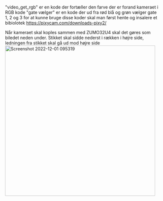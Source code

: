"video_get_rgb" er en kode der fortæller den farve der er forand kameraet i RGB kode 
"gate vælger" er en kode der ud fra rød blå og grøn vælger gate 1, 2 og 3 
for at kunne bruge disse koder skal man først hente og insalere et bibiolotek https://pixycam.com/downloads-pixy2/

 
Når kameraet skal koples sammen med ZUMO32U4 skal det gøres som biledet neden under. Stikket skal sidde nederst i rækken i højre side, ledningen fra stikket skal gå ud mod højre side 
<img width="487" alt="Screenshot 2022-12-01 095319" src="https://user-images.githubusercontent.com/117807790/205009051-1ed925e2-0852-4fba-8249-834f85dbecf7.png">
